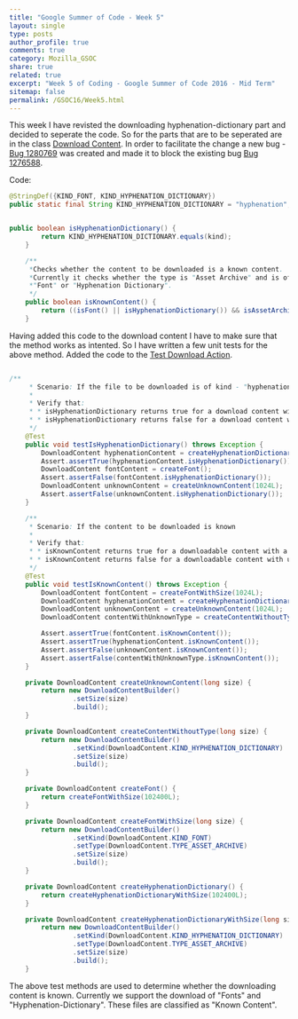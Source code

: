 ```yaml
---
title: "Google Summer of Code - Week 5"
layout: single
type: posts
author_profile: true
comments: true
category: Mozilla_GSOC
share: true
related: true
excerpt: "Week 5 of Coding - Google Summer of Code 2016 - Mid Term"
sitemap: false
permalink: /GSOC16/Week5.html
---
```


This week I have revisted the downloading hyphenation-dictionary part and decided to seperate the code. So for the parts that are to be seperated are in the class [Download Content](https://dxr.mozilla.org/mozilla-central/source/mobile/android/base/java/org/mozilla/gecko/dlc/catalog/DownloadContent.java). In order to facilitate the change a new bug - [Bug 1280769](https://bugzilla.mozilla.org/show_bug.cgi?id=1280769) was created and made it to block the existing bug [Bug 1276588](https://bugzilla.mozilla.org/show_bug.cgi?id=1276588).

Code:

```java
@StringDef({KIND_FONT, KIND_HYPHENATION_DICTIONARY})
public static final String KIND_HYPHENATION_DICTIONARY = "hyphenation";


public boolean isHyphenationDictionary() {
        return KIND_HYPHENATION_DICTIONARY.equals(kind);
    }

    /**
     *Checks whether the content to be downloaded is a known content.
     *Currently it checks whether the type is "Asset Archive" and is of kind
     *"Font" or "Hyphenation Dictionary".
     */
    public boolean isKnownContent() {
        return ((isFont() || isHyphenationDictionary()) && isAssetArchive());
    }
```

Having added this code to the download content I have to make sure that the method works as intented. So I have written a few unit tests for the above method. Added the code to the [Test Download Action](https://dxr.mozilla.org/mozilla-central/source/mobile/android/tests/background/junit4/src/org/mozilla/gecko/dlc/TestDownloadAction.java).

```java

/**
     * Scenario: If the file to be downloaded is of kind - "hyphenation"
     *
     * Verify that:
     * * isHyphenationDictionary returns true for a download content with kind "hyphenation"
     * * isHyphenationDictionary returns false for a download content with unknown/different kind like  "Font"
     */
    @Test
    public void testIsHyphenationDictionary() throws Exception {
        DownloadContent hyphenationContent = createHyphenationDictionary();
        Assert.assertTrue(hyphenationContent.isHyphenationDictionary());
        DownloadContent fontContent = createFont();
        Assert.assertFalse(fontContent.isHyphenationDictionary());
        DownloadContent unknownContent = createUnknownContent(1024L);
        Assert.assertFalse(unknownContent.isHyphenationDictionary());
    }

    /**
     * Scenario: If the content to be downloaded is known
     *
     * Verify that:
     * * isKnownContent returns true for a downloadable content with a known kind and type.
     * * isKnownContent returns false for a downloadable content with unknown kind and type.
     */
    @Test
    public void testIsKnownContent() throws Exception {
        DownloadContent fontContent = createFontWithSize(1024L);
        DownloadContent hyphenationContent = createHyphenationDictionaryWithSize(1024L);
        DownloadContent unknownContent = createUnknownContent(1024L);
        DownloadContent contentWithUnknownType = createContentWithoutType(1024L);

        Assert.assertTrue(fontContent.isKnownContent());
        Assert.assertTrue(hyphenationContent.isKnownContent());
        Assert.assertFalse(unknownContent.isKnownContent());
        Assert.assertFalse(contentWithUnknownType.isKnownContent());
    }

    private DownloadContent createUnknownContent(long size) {
        return new DownloadContentBuilder()
                .setSize(size)
                .build();
    }

    private DownloadContent createContentWithoutType(long size) {
        return new DownloadContentBuilder()
                .setKind(DownloadContent.KIND_HYPHENATION_DICTIONARY)
                .setSize(size)
                .build();
    }

    private DownloadContent createFont() {
        return createFontWithSize(102400L);
    }

    private DownloadContent createFontWithSize(long size) {
        return new DownloadContentBuilder()
                .setKind(DownloadContent.KIND_FONT)
                .setType(DownloadContent.TYPE_ASSET_ARCHIVE)
                .setSize(size)
                .build();
    }

    private DownloadContent createHyphenationDictionary() {
        return createHyphenationDictionaryWithSize(102400L);
    }

    private DownloadContent createHyphenationDictionaryWithSize(long size) {
        return new DownloadContentBuilder()
                .setKind(DownloadContent.KIND_HYPHENATION_DICTIONARY)
                .setType(DownloadContent.TYPE_ASSET_ARCHIVE)
                .setSize(size)
                .build();
    }

```

The above test methods are used to determine whether the downloading content is known. Currently we support the download of "Fonts" and "Hyphenation-Dictionary". These files are classified as "Known Content". 